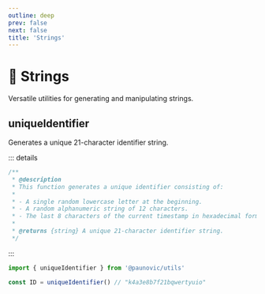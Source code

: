 ```yaml
---
outline: deep
prev: false
next: false
title: 'Strings'
---
```


# 📝 Strings

Versatile utilities for generating and manipulating strings.

## uniqueIdentifier

Generates a unique 21-character identifier string.

::: details
```ts
/**
 * @description
 * This function generates a unique identifier consisting of:
 *
 * - A single random lowercase letter at the beginning.
 * - A random alphanumeric string of 12 characters.
 * - The last 8 characters of the current timestamp in hexadecimal format.
 *
 * @returns {string} A unique 21-character identifier string.
 */
```
:::
```ts
import { uniqueIdentifier } from '@paunovic/utils'

const ID = uniqueIdentifier() // "k4a3e8b7f21bqwertyuio"
```

